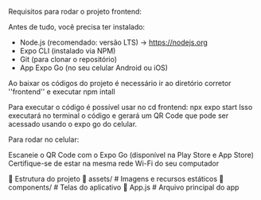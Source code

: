 Requisitos para rodar o projeto frontend:

Antes de tudo, você precisa ter instalado:

* Node.js (recomendado: versão LTS) → https://nodejs.org
* Expo CLI (instalado via NPM)
* Git (para clonar o repositório)
* App Expo Go (no seu celular Android ou iOS)

Ao baixar os códigos do projeto é necessário ir ao diretório corretor ''frontend'' e executar npm intall

Para executar o código é possível usar no cd frontend: npx expo start
Isso executará no terminal o código e gerará um QR Code que pode ser acessado usando o expo go do celular.

Para rodar no celular:

Escaneie o QR Code com o Expo Go (disponível na Play Store e App Store)
Certifique-se de estar na mesma rede Wi-Fi do seu computador

📁 Estrutura do projeto
📁 assets/              # Imagens e recursos estáticos
📁 components/          # Telas do aplicativo
📄 App.js               # Arquivo principal do app
